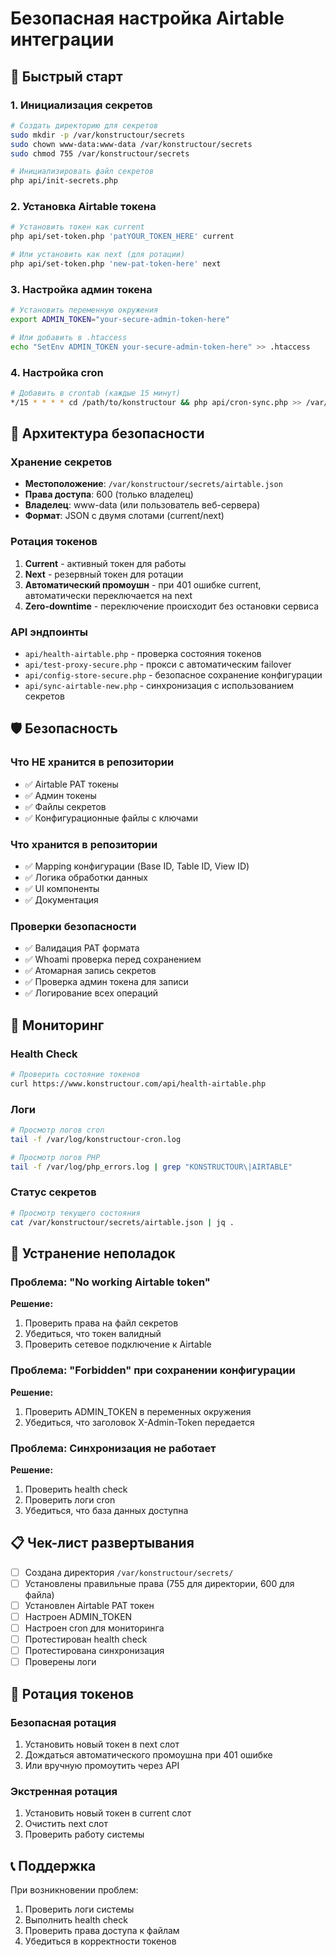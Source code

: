 # Безопасная настройка Airtable интеграции

## 🚀 Быстрый старт

### 1. Инициализация секретов
```bash
# Создать директорию для секретов
sudo mkdir -p /var/konstructour/secrets
sudo chown www-data:www-data /var/konstructour/secrets
sudo chmod 755 /var/konstructour/secrets

# Инициализировать файл секретов
php api/init-secrets.php
```

### 2. Установка Airtable токена
```bash
# Установить токен как current
php api/set-token.php 'patYOUR_TOKEN_HERE' current

# Или установить как next (для ротации)
php api/set-token.php 'new-pat-token-here' next
```

### 3. Настройка админ токена
```bash
# Установить переменную окружения
export ADMIN_TOKEN="your-secure-admin-token-here"

# Или добавить в .htaccess
echo "SetEnv ADMIN_TOKEN your-secure-admin-token-here" >> .htaccess
```

### 4. Настройка cron
```bash
# Добавить в crontab (каждые 15 минут)
*/15 * * * * cd /path/to/konstructour && php api/cron-sync.php >> /var/log/konstructour-cron.log 2>&1
```

## 🔧 Архитектура безопасности

### Хранение секретов
- **Местоположение**: `/var/konstructour/secrets/airtable.json`
- **Права доступа**: 600 (только владелец)
- **Владелец**: www-data (или пользователь веб-сервера)
- **Формат**: JSON с двумя слотами (current/next)

### Ротация токенов
1. **Current** - активный токен для работы
2. **Next** - резервный токен для ротации
3. **Автоматический промоушн** - при 401 ошибке current, автоматически переключается на next
4. **Zero-downtime** - переключение происходит без остановки сервиса

### API эндпоинты
- `api/health-airtable.php` - проверка состояния токенов
- `api/test-proxy-secure.php` - прокси с автоматическим failover
- `api/config-store-secure.php` - безопасное сохранение конфигурации
- `api/sync-airtable-new.php` - синхронизация с использованием секретов

## 🛡️ Безопасность

### Что НЕ хранится в репозитории
- ✅ Airtable PAT токены
- ✅ Админ токены
- ✅ Файлы секретов
- ✅ Конфигурационные файлы с ключами

### Что хранится в репозитории
- ✅ Mapping конфигурации (Base ID, Table ID, View ID)
- ✅ Логика обработки данных
- ✅ UI компоненты
- ✅ Документация

### Проверки безопасности
- ✅ Валидация PAT формата
- ✅ Whoami проверка перед сохранением
- ✅ Атомарная запись секретов
- ✅ Проверка админ токена для записи
- ✅ Логирование всех операций

## 🔄 Мониторинг

### Health Check
```bash
# Проверить состояние токенов
curl https://www.konstructour.com/api/health-airtable.php
```

### Логи
```bash
# Просмотр логов cron
tail -f /var/log/konstructour-cron.log

# Просмотр логов PHP
tail -f /var/log/php_errors.log | grep "KONSTRUCTOUR\|AIRTABLE"
```

### Статус секретов
```bash
# Просмотр текущего состояния
cat /var/konstructour/secrets/airtable.json | jq .
```

## 🚨 Устранение неполадок

### Проблема: "No working Airtable token"
**Решение:**
1. Проверить права на файл секретов
2. Убедиться, что токен валидный
3. Проверить сетевое подключение к Airtable

### Проблема: "Forbidden" при сохранении конфигурации
**Решение:**
1. Проверить ADMIN_TOKEN в переменных окружения
2. Убедиться, что заголовок X-Admin-Token передается

### Проблема: Синхронизация не работает
**Решение:**
1. Проверить health check
2. Проверить логи cron
3. Убедиться, что база данных доступна

## 📋 Чек-лист развертывания

- [ ] Создана директория `/var/konstructour/secrets/`
- [ ] Установлены правильные права (755 для директории, 600 для файла)
- [ ] Установлен Airtable PAT токен
- [ ] Настроен ADMIN_TOKEN
- [ ] Настроен cron для мониторинга
- [ ] Протестирован health check
- [ ] Протестирована синхронизация
- [ ] Проверены логи

## 🔄 Ротация токенов

### Безопасная ротация
1. Установить новый токен в next слот
2. Дождаться автоматического промоушна при 401 ошибке
3. Или вручную промоутить через API

### Экстренная ротация
1. Установить новый токен в current слот
2. Очистить next слот
3. Проверить работу системы

## 📞 Поддержка

При возникновении проблем:
1. Проверить логи системы
2. Выполнить health check
3. Проверить права доступа к файлам
4. Убедиться в корректности токенов
